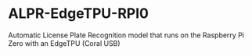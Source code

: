 # ALPR-EdgeTPU-RPI0
Automatic License Plate Recognition model that runs on the Raspberry Pi Zero with an EdgeTPU (Coral USB)
